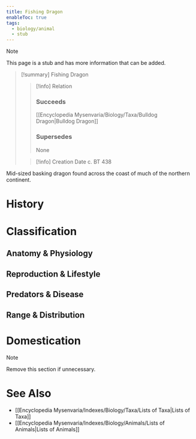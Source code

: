 ```yaml
---
title: Fishing Dragon
enableToc: true
tags:
  - biology/animal
  - stub
---
```


> [!note]
> This page is a stub and has more information that can be added.

> [!summary] Fishing Dragon
> > [!info] Relation
> > ### Succeeds
> > [[Encyclopedia Mysenvaria/Biology/Taxa/Bulldog Dragon|Bulldog Dragon]]
> > ### Supersedes
> > None
>
> > [!info] Creation Date
> > c. BT 438

Mid-sized basking dragon found across the coast of much of the northern continent.
# History

# Classification
## Anatomy & Physiology

## Reproduction & Lifestyle

## Predators & Disease

## Range & Distribution

# Domestication

> [!note]
> Remove this section if unnecessary.
# See Also
- [[Encyclopedia Mysenvaria/Indexes/Biology/Taxa/Lists of Taxa|Lists of Taxa]]
- [[Encyclopedia Mysenvaria/Indexes/Biology/Animals/Lists of Animals|Lists of Animals]]